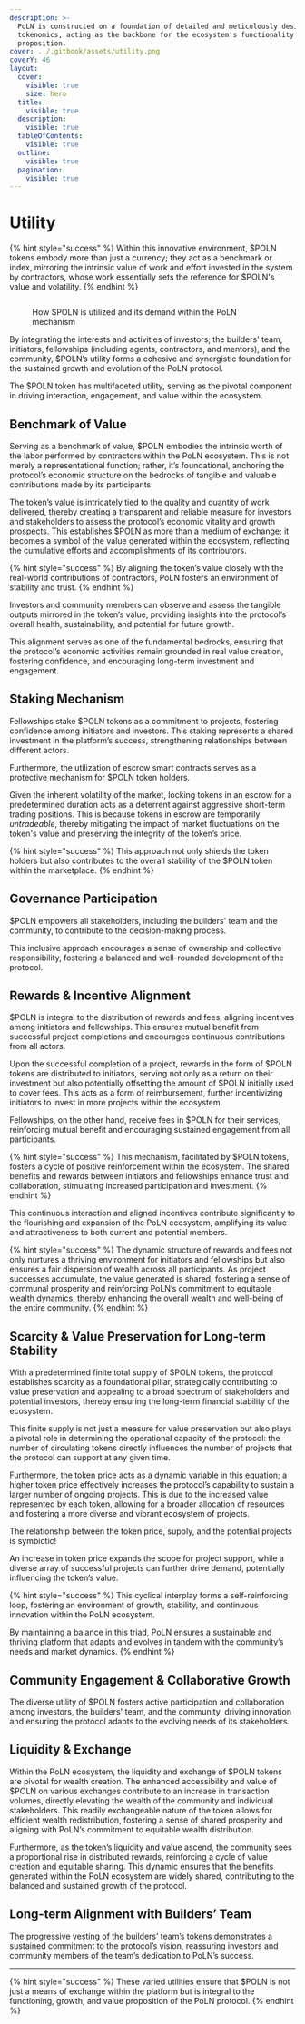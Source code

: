 ```yaml
---
description: >-
  PoLN is constructed on a foundation of detailed and meticulously designed
  tokenomics, acting as the backbone for the ecosystem's functionality and value
  proposition.
cover: ../.gitbook/assets/utility.png
coverY: 46
layout:
  cover:
    visible: true
    size: hero
  title:
    visible: true
  description:
    visible: true
  tableOfContents:
    visible: true
  outline:
    visible: true
  pagination:
    visible: true
---
```


# Utility

{% hint style="success" %}
Within this innovative environment, $POLN tokens embody more than just a currency; they act as a benchmark or index, mirroring the intrinsic value of work and effort invested in the system by contractors, whose work essentially sets the reference for $POLN's value and volatility.
{% endhint %}

<figure><img src="../.gitbook/assets/utility_and_demand (1).jpg" alt=""><figcaption><p>How $POLN is utilized and its demand within the PoLN mechanism</p></figcaption></figure>

By integrating the interests and activities of investors, the builders' team, initiators, fellowships (including agents, contractors, and mentors), and the community, $POLN’s utility forms a cohesive and synergistic foundation for the sustained growth and evolution of the PoLN protocol.

The $POLN token has multifaceted utility, serving as the pivotal component in driving interaction, engagement, and value within the ecosystem.

## **Benchmark of Value**

Serving as a benchmark of value, $POLN embodies the intrinsic worth of the labor performed by contractors within the PoLN ecosystem. This is not merely a representational function; rather, it’s foundational, anchoring the protocol’s economic structure on the bedrocks of tangible and valuable contributions made by its participants.

The token’s value is intricately tied to the quality and quantity of work delivered, thereby creating a transparent and reliable measure for investors and stakeholders to assess the protocol’s economic vitality and growth prospects. This establishes $POLN as more than a medium of exchange; it becomes a symbol of the value generated within the ecosystem, reflecting the cumulative efforts and accomplishments of its contributors.

{% hint style="success" %}
By aligning the token’s value closely with the real-world contributions of contractors, PoLN fosters an environment of stability and trust.&#x20;
{% endhint %}

Investors and community members can observe and assess the tangible outputs mirrored in the token’s value, providing insights into the protocol’s overall health, sustainability, and potential for future growth.&#x20;

This alignment serves as one of the fundamental bedrocks, ensuring that the protocol’s economic activities remain grounded in real value creation, fostering confidence, and encouraging long-term investment and engagement.

## **Staking Mechanism**

Fellowships stake $POLN tokens as a commitment to projects, fostering confidence among initiators and investors. This staking represents a shared investment in the platform’s success, strengthening relationships between different actors.&#x20;

Furthermore, the utilization of escrow smart contracts serves as a protective mechanism for $POLN token holders.&#x20;

Given the inherent volatility of the market, locking tokens in an escrow for a predetermined duration acts as a deterrent against aggressive short-term trading positions. This is because tokens in escrow are temporarily _untradeable_, thereby mitigating the impact of market fluctuations on the token's value and preserving the integrity of the token’s price.&#x20;

{% hint style="success" %}
This approach not only shields the token holders but also contributes to the overall stability of the $POLN token within the marketplace.
{% endhint %}

## **Governance Participation**

$POLN empowers all stakeholders, including the builders' team and the community, to contribute to the decision-making process.&#x20;

This inclusive approach encourages a sense of ownership and collective responsibility, fostering a balanced and well-rounded development of the protocol.

## **Rewards & Incentive Alignment**

$POLN is integral to the distribution of rewards and fees, aligning incentives among initiators and fellowships. This ensures mutual benefit from successful project completions and encourages continuous contributions from all actors.

Upon the successful completion of a project, rewards in the form of $POLN tokens are distributed to initiators, serving not only as a return on their investment but also potentially offsetting the amount of $POLN initially used to cover fees. This acts as a form of reimbursement, further incentivizing initiators to invest in more projects within the ecosystem.&#x20;

Fellowships, on the other hand, receive fees in $POLN for their services, reinforcing mutual benefit and encouraging sustained engagement from all participants.

{% hint style="success" %}
This mechanism, facilitated by $POLN tokens, fosters a cycle of positive reinforcement within the ecosystem. The shared benefits and rewards between initiators and fellowships enhance trust and collaboration, stimulating increased participation and investment.&#x20;
{% endhint %}

This continuous interaction and aligned incentives contribute significantly to the flourishing and expansion of the PoLN ecosystem, amplifying its value and attractiveness to both current and potential members.

{% hint style="success" %}
The dynamic structure of rewards and fees not only nurtures a thriving environment for initiators and fellowships but also ensures a fair dispersion of wealth across all participants. As project successes accumulate, the value generated is shared, fostering a sense of communal prosperity and reinforcing PoLN’s commitment to equitable wealth dynamics, thereby enhancing the overall wealth and well-being of the entire community.
{% endhint %}

## **Scarcity & Value Preservation for Long-term Stability**

With a predetermined finite total supply of $POLN tokens, the protocol establishes scarcity as a foundational pillar, strategically contributing to value preservation and appealing to a broad spectrum of stakeholders and potential investors, thereby ensuring the long-term financial stability of the ecosystem.

This finite supply is not just a measure for value preservation but also plays a pivotal role in determining the operational capacity of the protocol: the number of circulating tokens directly influences the number of projects that the protocol can support at any given time.&#x20;

Furthermore, the token price acts as a dynamic variable in this equation; a higher token price effectively increases the protocol’s capability to sustain a larger number of ongoing projects. This is due to the increased value represented by each token, allowing for a broader allocation of resources and fostering a more diverse and vibrant ecosystem of projects.

The relationship between the token price, supply, and the potential projects is symbiotic!&#x20;

An increase in token price expands the scope for project support, while a diverse array of successful projects can further drive demand, potentially influencing the token’s value.&#x20;

{% hint style="success" %}
This cyclical interplay forms a self-reinforcing loop, fostering an environment of growth, stability, and continuous innovation within the PoLN ecosystem.&#x20;

By maintaining a balance in this triad, PoLN ensures a sustainable and thriving platform that adapts and evolves in tandem with the community’s needs and market dynamics.
{% endhint %}

## **Community Engagement & Collaborative Growth**

The diverse utility of $POLN fosters active participation and collaboration among investors, the builders' team, and the community, driving innovation and ensuring the protocol adapts to the evolving needs of its stakeholders.

## **Liquidity & Exchange**

Within the PoLN ecosystem, the liquidity and exchange of $POLN tokens are pivotal for wealth creation. The enhanced accessibility and value of $POLN on various exchanges contribute to an increase in transaction volumes, directly elevating the wealth of the community and individual stakeholders. This readily exchangeable nature of the token allows for efficient wealth redistribution, fostering a sense of shared prosperity and aligning with PoLN’s commitment to equitable wealth distribution.

Furthermore, as the token’s liquidity and value ascend, the community sees a proportional rise in distributed rewards, reinforcing a cycle of value creation and equitable sharing. This dynamic ensures that the benefits generated within the PoLN ecosystem are widely shared, contributing to the balanced and sustained growth of the protocol.

## **Long-term Alignment with Builders’ Team**

The progressive vesting of the builders’ team’s tokens demonstrates a sustained commitment to the protocol’s vision, reassuring investors and community members of the team’s dedication to PoLN’s success.

***

{% hint style="success" %}
These varied utilities ensure that $POLN is not just a means of exchange within the platform but is integral to the functioning, growth, and value proposition of the PoLN protocol.
{% endhint %}
